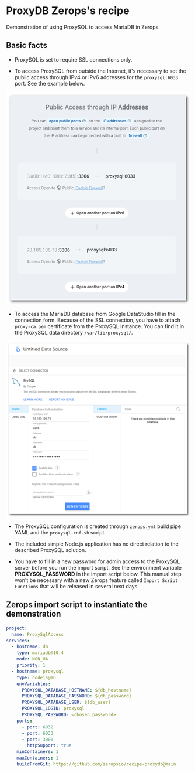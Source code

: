 # ProxyDB Zerops's recipe

Demonstration of using ProxySQL to access MariaDB in Zerops.

## Basic facts

* ProxySQL is set to require SSL connections only.

* To access ProxySQL from outside the Internet, it's necessary to set the public access through IPv4 or IPv6 addresses for the `proxysql:6033` port. See the example below.

![ProxySQL](./docs/Public-Access-Through-IP-Addresses.png "Public access through IP addresses")

* To access the MariaDB database from Google DataStudio fill in the connection form. Because of the SSL connection, you have to attach `proxy-ca.pem` certificate from the ProxySQL instance. You can find it in the ProxySQL data directory `/var/lib/proxysql/`.

![Google DataStudio](./docs/Google-DataStudio-MySQL-DataSource.png "MySQL data source")

* The ProxySQL configuration is created through `zerops.yml` build pipe YAML and the `proxysql-cnf.sh` script.

* The included simple Node.js application has no direct relation to the described ProxySQL solution.

* You have to fill in a new password for admin access to the ProxySQL server before you run the import script. See the environment variable **PROXYSQL_PASSWORD** in the import script below. This manual step won't be necessary with a new Zerops feature called `Import Script Functions` that will be released in several next days.

## Zerops import script to instantiate the demonstration

```yml
project:
  name: ProxySqlAccess
services:
  - hostname: db
    type: mariadb@10.4
    mode: NON_HA
    priority: 1
  - hostname: proxysql
    type: nodejs@16
    envVariables:
      PROXYSQL_DATABASE_HOSTNAME: ${db_hostname}
      PROXYSQL_DATABASE_PASSWORD: ${db_password}
      PROXYSQL_DATABASE_USER: ${db_user}
      PROXYSQL_LOGIN: proxysql
      PROXYSQL_PASSWORD: <chosen password>
    ports:
      - port: 6032
      - port: 6033
      - port: 3000
        httpSupport: true
    minContainers: 1
    maxContainers: 1
    buildFromGit: https://github.com/zeropsio/recipe-proxydb@main
```
